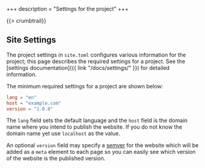+++
description = "Settings for the project"
+++

{{> crumbtrail}}

## Site Settings

The project settings in `site.toml` configures various information for the project;  this page describes the required settings for a project. See the [settings documentation]({{ link "/docs/settings/" }}) for detailed information. 

The minimum required settings for a project are shown below:

```toml
lang = "en"
host = "example.com"
version = "1.0.0"
```

The `lang` field sets the default language and the `host` field is the domain name where you intend to publish the website. If you do not know the domain name yet use `localhost` as the value. 

An optional `version` field may specify a [semver][] for the website which will be added as a `meta` element to each page so you can easily see which version of the website is the published version.

[semver]: https://semver.org/
